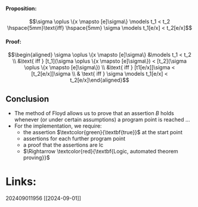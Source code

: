 #### Proposition:
$$\sigma \oplus \{x \mapsto [e]\sigma\} \models t_1 < t_2 \hspace{5mm}\text{iff} \hspace{5mm} \sigma \models t_1[e/x] < t_2[e/x]$$
#### Proof:
$$\begin{aligned} \sigma \oplus \{x \mapsto [e]\sigma\} &\models t_1 < t_2 \\ &\text{ iff } [t_1](\sigma \oplus \{x \mapsto [e]\sigma\}) < [t_2](\sigma \oplus \{x \mapsto [e]\sigma\}) \\ &\text{ iff } [t1[e/x]]\sigma < [t_2[e/x]]\sigma \\ & \text{ iff } \sigma \models t_1[e/x] < t_2[e/x]\end{aligned}$$

## Conclusion
- The method of Floyd allows us to prove that an assertion $B$ holds whenever (or under certain assumptions) a program point is reached $\dots$ 
- For the implementation, we require:
	- the assertion $\textcolor{green}{\textbf{true}}$ at the start point
	- assertions for each further program point
	- a proof that the assertions are lc
	- $\Rightarrow \textcolor{red}{\textbf{Logic, automated theorem proving}}$


# Links: 




202409011956
[[2024-09-01]]